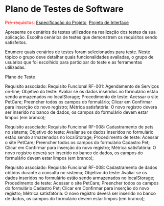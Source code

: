 # Plano de Testes de Software

<span style="color:red">Pré-requisitos: <a href="2-Especificação do Projeto.md"> Especificação do Projeto</a></span>, <a href="3-Projeto de Interface.md"> Projeto de Interface</a>

Apresente os cenários de testes utilizados na realização dos testes da sua aplicação. Escolha cenários de testes que demonstrem os requisitos sendo satisfeitos.

Enumere quais cenários de testes foram selecionados para teste. Neste tópico o grupo deve detalhar quais funcionalidades avaliadas, o grupo de usuários que foi escolhido para participar do teste e as ferramentas utilizadas.

Plano de Teste


Requisito associado:     Requisito Funcional RF-001: Agendamento de Serviços on-line;
Objetivo do teste:       Avaliar se os dados inseridos no formulário estão sendo armazenados no localStorage;
Procedimento de teste:   Acessar o site PetCare; Preencher todos os campos do formulário; Clicar em Confirmar para inserção do novo registro;
Métrica satisfatória:    O novo registro deverá ser inserido no banco de dados, os campos do formulário devem estar limpos (em branco);


Requisito associado:     Requisito Funcional RF-008: Cadastramento de pets no sistema;
Objetivo do teste:       Avaliar se os dados inseridos no formulário estão sendo armazenados no localStorage;
Procedimento de teste:   Acessar o site PetCare; Preencher todos os campos do formulário Cadastro Pet; Clicar em Confirmar para inserção do novo registro;
Métrica satisfatória:    O novo registro deverá ser inserido no banco de dados, os campos do formulário devem estar limpos (em branco);

Requisito associado:     Requisito Funcional RF-008: Cadastramento de dados obtidos durante a consulta no sistema;
Objetivo do teste:       Avaliar se os dados inseridos no formulário estão sendo armazenados no localStorage;
Procedimento de teste:   Acessar o site PetCare; Preencher todos os campos do formulário Cadastro Pet; Clicar em Confirmar para inserção do novo registro;
Métrica satisfatória:    O novo registro deverá ser inserido no banco de dados, os campos do formulário devem estar limpos (em branco);
 
<!--
## Ferramentas de Testes (Opcional)

Comente sobre as ferramentas de testes utilizadas.
 
> **Links Úteis**:
> - [IBM - Criação e Geração de Planos de Teste](https://www.ibm.com/developerworks/br/local/rational/criacao_geracao_planos_testes_software/index.html)
> - [Práticas e Técnicas de Testes Ágeis](http://assiste.serpro.gov.br/serproagil/Apresenta/slides.pdf)
> -  [Teste de Software: Conceitos e tipos de testes](https://blog.onedaytesting.com.br/teste-de-software/)
> - [Criação e Geração de Planos de Teste de Software](https://www.ibm.com/developerworks/br/local/rational/criacao_geracao_planos_testes_software/index.html)
> - [Ferramentas de Test para Java Script](https://geekflare.com/javascript-unit-testing/)
> - [UX Tools](https://uxdesign.cc/ux-user-research-and-user-testing-tools-2d339d379dc7)
-->

